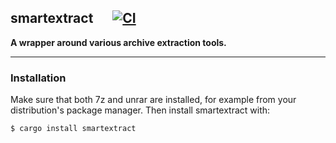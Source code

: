 ## smartextract &emsp; [![CI]][actions]

[CI]: https://github.com/mafrasi2/smartextract/workflows/CI/badge.svg
[actions]: https://github.com/mafrasi2/smartextract/actions

**A wrapper around various archive extraction tools.**

---

### Installation

Make sure that both 7z and unrar are installed, for example from your distribution's package manager. Then install smartextract with:

    $ cargo install smartextract
